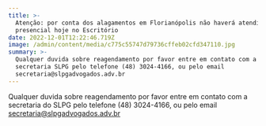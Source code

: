 ```yaml
---
title: >-
  Atenção: por conta dos alagamentos em Florianópolis não haverá atendimento
  presencial hoje no Escritório
date: 2022-12-01T12:22:46.719Z
image: /admin/content/media/c775c55747d79736cffeb02cfd347110.jpg
summary: >-
  Qualquer duvida sobre reagendamento por favor entre em contato com a
  secretaria SLPG pelo telefone (48) 3024-4166, ou pelo email
  secretaria@slpgadvogados.adv.br
---
```

Qualquer duvida sobre reagendamento por favor entre em contato com a secretaria do SLPG pelo telefone (48) 3024-4166, ou pelo email secretaria@slpgadvogados.adv.br

